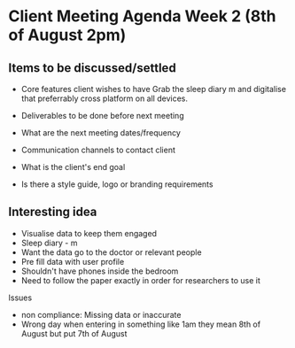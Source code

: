 # Client Meeting Agenda Week 2 (8th of August 2pm)

## Items to be discussed/settled
* Core features client wishes to have
Grab the sleep diary m and digitalise that preferrably cross platform on all devices.

* Deliverables to be done before next meeting
* What are the next meeting dates/frequency
* Communication channels to contact client
* What is the client's end goal
* Is there a style guide, logo or branding requirements

## Interesting idea
* Visualise data to keep them engaged
* Sleep diary - m
* Want the data go to the doctor or relevant people
* Pre fill data with user profile
* Shouldn't have phones inside the bedroom
* Need to follow the paper exactly in order for researchers to use it

Issues 
* non compliance: Missing data or inaccurate
* Wrong day when entering in something like 1am they mean 8th of August but put 7th of August
